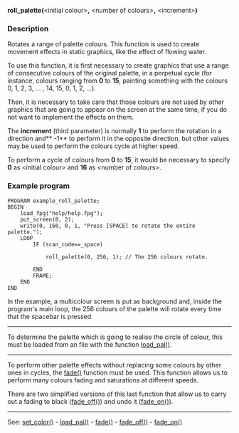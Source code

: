 **roll_palette(**&lt;initial colour&gt;**,** &lt;number of colours&gt;**,** &lt;increment&gt;**)**

### Description

Rotates a range of palette colours. This function is used to create movement
effects in static graphics, like the effect of flowing water.

To use this function, it is first necessary to create graphics that use a
range of consecutive colours of the original palette, in a perpetual cycle
(for instance, colours ranging from **0** to **15**, painting something with
the colours 0, 1, 2, 3, ... , 14, 15, 0, 1, 2, ...).

Then, it is necessary to take care that those colours are not used by other graphics that are going to appear on the screen at the same time, if you do not want to implement the effects on them.

The **increment** (third parameter) is normally **1** to perform the rotation in a direction and** -1** to perform it in the opposite direction, but other values may be used to perform the colours cycle at higher speed.

To perform a cycle of colours from **0** to **15**, it would be necessary to specify **0** as &lt;initial colour&gt; and **16** as &lt;number of colours&gt;.

### Example program
```
PROGRAM example_roll_palette;
BEGIN
    load_fpg("help/help.fpg");
    put_screen(0, 2);
    write(0, 160, 0, 1, "Press [SPACE] to rotate the entire palette.");
    LOOP
        IF (scan_code==_space)

            roll_palette(0, 256, 1); // The 256 colours rotate.

        END
        FRAME;
    END
END
```


In the example, a multicolour screen is put as background and, inside the program's main loop, the 256 colours of the palette will rotate every time that the spacebar is pressed.

---------------------------------------


To determine the palette which is going to realise the circle
of colour, this must be loaded from an file with the function 
[load_pal()](load_pal().md).

---------------------------------------


To perform other palette effects without replacing some colours by other ones in cycles, the [fade()](fade().md) function must be used. This function allows us to perform many colours fading and saturations at different speeds.

There are two simplified versions of this last function that allow us to carry out a fading to black ([fade_off()](fade_off().md)) and undo it ([fade_on()](fade_on().md)).

---------------------------------------
See: [set_color()](set_color().md) - [load_pal()](load_pal().md) - [fade()](fade().md) - [fade_off()](fade_off().md) - [fade_on()](fade_on().md)

